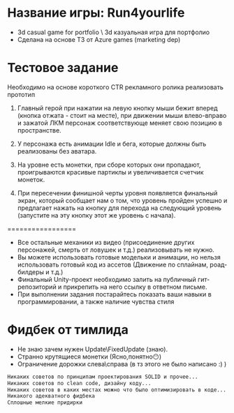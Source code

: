 # Название игры: Run4yourlife
- 3d casual game for portfolio \ 3d казуальная игра для портфолио
- Сделана на основе ТЗ от Azure games (marketing dep)

# Тестовое задание
Необходимо на основе короткого CTR рекламного ролика реализовать прототип

1.	Главный герой при нажатии на левую кнопку мыши бежит вперед (кнопка отжата - стоит на месте), при движении мыши влево-вправо и зажатой ЛКМ персонаж соответствующе меняет свою позицию в пространстве.

2.	У персонажа есть анимации Idle и бега, которые должны быть реализованы без аватара.

3.	На уровне есть монетки, при сборе которых они пропадают, проигрываются красивые партиклы и увеличивается счетчик монеток.

4.	При пересечении финишной черты уровня появляется финальный экран, который сообщает нам о том, что уровень пройден успешно и предлагает нажать на кнопку для перехода на следующий уровень (запустите на эту кнопку этот же уровень с начала).

=================

- Все остальные механики из видео (присоединение других персонажей, смерть от ловушек и т.д.) реализовывать не нужно.
- Вы можете использовать готовые модельки и анимации, но нельзя использовать готовый код из ассетов (Движение по сплайнам, роад-билдеры и т.д.)
- Финальный Unity-проект необходимо залить на публичный гит-репозиторий и прикрепить на него ссылку в ответном письме.
- При выполнении задания постарайтесь показать ваши навыки в программировании, а также наличие чувства стиля

# Фидбек от тимлида
- Не знаю зачем нужен Update\FixedUpdate (знаю).
- Странно крутящиеся монетки  (Ясно,понятно😶)
- Ограничение дорожки слева\справа (в тз этого не было написано :) )

```sh
Никаких советов по принципам проектирования SOLID и прочее...
Никаких советов по clean code, дизайну коду...
Никаких советов в каких местах можно что было оптимизировать в коде...
Никакого адекватного фидбека
Сплошные мелкие придирки
```
